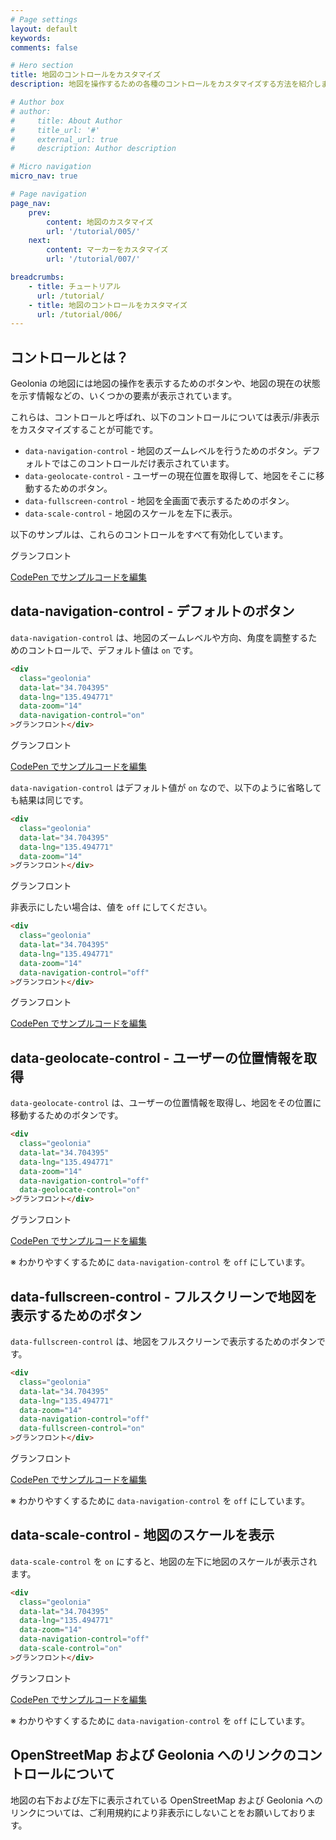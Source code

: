 ```yaml
---
# Page settings
layout: default
keywords:
comments: false

# Hero section
title: 地図のコントロールをカスタマイズ
description: 地図を操作するための各種のコントロールをカスタマイズする方法を紹介します。

# Author box
# author:
#     title: About Author
#     title_url: '#'
#     external_url: true
#     description: Author description

# Micro navigation
micro_nav: true

# Page navigation
page_nav:
    prev:
        content: 地図のカスタマイズ
        url: '/tutorial/005/'
    next:
        content: マーカーをカスタマイズ
        url: '/tutorial/007/'

breadcrumbs:
    - title: チュートリアル
      url: /tutorial/
    - title: 地図のコントロールをカスタマイズ
      url: /tutorial/006/
---
```


## コントロールとは？

Geolonia の地図には地図の操作を表示するためのボタンや、地図の現在の状態を示す情報などの、いくつかの要素が表示されています。

これらは、コントロールと呼ばれ、以下のコントロールについては表示/非表示をカスタマイズすることが可能です。

* `data-navigation-control` - 地図のズームレベルを行うためのボタン。デフォルトではこのコントロールだけ表示されています。
* `data-geolocate-control` - ユーザーの現在位置を取得して、地図をそこに移動するためのボタン。
* `data-fullscreen-control` - 地図を全画面で表示するためのボタン。
* `data-scale-control` - 地図のスケールを左下に表示。

以下のサンプルは、これらのコントロールをすべて有効化しています。

<div
  class="geolonia"
  data-lat="34.704395"
  data-lng="135.494771"
  data-zoom="14"
  data-navigation-control="on"
  data-geolocate-control="on"
  data-fullscreen-control="on"
  data-scale-control="on"
>グランフロント</div>

<a class="codepen" href="https://codepen.io/geolonia/pen/mdJXZzW" target="codepen"><i class="icon icon--codepen"></i> CodePen でサンプルコードを編集</a>

## data-navigation-control - デフォルトのボタン

`data-navigation-control` は、地図のズームレベルや方向、角度を調整するためのコントロールで、デフォルト値は `on` です。

```html
<div
  class="geolonia"
  data-lat="34.704395"
  data-lng="135.494771"
  data-zoom="14"
  data-navigation-control="on"
>グランフロント</div>
```

<div
  class="geolonia"
  data-lat="34.704395"
  data-lng="135.494771"
  data-zoom="14"
  data-navigation-control="on"
>グランフロント</div>

<a class="codepen" href="https://codepen.io/geolonia/pen/OJVQerO" target="codepen"><i class="icon icon--codepen"></i> CodePen でサンプルコードを編集</a>

`data-navigation-control` はデフォルト値が `on` なので、以下のように省略しても結果は同じです。

```html
<div
  class="geolonia"
  data-lat="34.704395"
  data-lng="135.494771"
  data-zoom="14"
>グランフロント</div>
```

<div
  class="geolonia"
  data-lat="34.704395"
  data-lng="135.494771"
  data-zoom="14"
>グランフロント</div>

非表示にしたい場合は、値を `off` にしてください。

```html
<div
  class="geolonia"
  data-lat="34.704395"
  data-lng="135.494771"
  data-zoom="14"
  data-navigation-control="off"
>グランフロント</div>
```

<div
  class="geolonia"
  data-lat="34.704395"
  data-lng="135.494771"
  data-zoom="14"
  data-navigation-control="off"
>グランフロント</div>

<a class="codepen" href="https://codepen.io/geolonia/pen/zYGRVbO" target="codepen"><i class="icon icon--codepen"></i> CodePen でサンプルコードを編集</a>

## data-geolocate-control - ユーザーの位置情報を取得

`data-geolocate-control` は、ユーザーの位置情報を取得し、地図をその位置に移動するためのボタンです。

```html
<div
  class="geolonia"
  data-lat="34.704395"
  data-lng="135.494771"
  data-zoom="14"
  data-navigation-control="off"
  data-geolocate-control="on"
>グランフロント</div>
```

<div
  class="geolonia"
  data-lat="34.704395"
  data-lng="135.494771"
  data-zoom="14"
  data-navigation-control="off"
  data-geolocate-control="on"
>グランフロント</div>

<a class="codepen" href="https://codepen.io/geolonia/pen/vYOdqMx" target="codepen"><i class="icon icon--codepen"></i> CodePen でサンプルコードを編集</a>

※ わかりやすくするために `data-navigation-control` を `off` にしています。

## data-fullscreen-control - フルスクリーンで地図を表示するためのボタン

`data-fullscreen-control` は、地図をフルスクリーンで表示するためのボタンです。

```html
<div
  class="geolonia"
  data-lat="34.704395"
  data-lng="135.494771"
  data-zoom="14"
  data-navigation-control="off"
  data-fullscreen-control="on"
>グランフロント</div>
```

<div
  class="geolonia"
  data-lat="34.704395"
  data-lng="135.494771"
  data-zoom="14"
  data-navigation-control="off"
  data-fullscreen-control="on"
>グランフロント</div>

<a class="codepen" href="https://codepen.io/geolonia/pen/ExjQBBa" target="codepen"><i class="icon icon--codepen"></i> CodePen でサンプルコードを編集</a>

※ わかりやすくするために `data-navigation-control` を `off` にしています。

## data-scale-control - 地図のスケールを表示

`data-scale-control` を `on` にすると、地図の左下に地図のスケールが表示されます。

```html
<div
  class="geolonia"
  data-lat="34.704395"
  data-lng="135.494771"
  data-zoom="14"
  data-navigation-control="off"
  data-scale-control="on"
>グランフロント</div>
```

<div
  class="geolonia"
  data-lat="34.704395"
  data-lng="135.494771"
  data-zoom="14"
  data-navigation-control="off"
  data-scale-control="on"
>グランフロント</div>

<a class="codepen" href="https://codepen.io/geolonia/pen/PoqQrrE" target="codepen"><i class="icon icon--codepen"></i> CodePen でサンプルコードを編集</a>

※ わかりやすくするために `data-navigation-control` を `off` にしています。

## OpenStreetMap および Geolonia へのリンクのコントロールについて

地図の右下および左下に表示されている OpenStreetMap および Geolonia へのリンクについては、ご利用規約により非表示にしないことをお願いしております。
